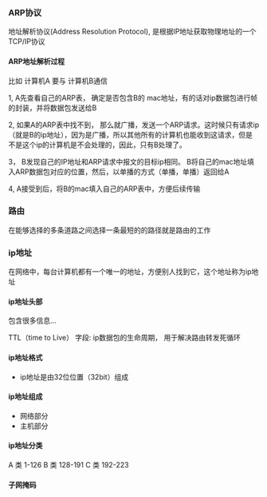 ### ARP协议

 地址解析协议(Address Resolution Protocol), 是根据IP地址获取物理地址的一个 TCP/IP协议

#### ARP地址解析过程
比如 计算机A 要与 计算机B通信

1, A先查看自己的ARP表， 确定是否包含B的 mac地址，有的话对ip数据包进行帧的封装，并将数据包发送给B

2, 如果A的ARP表中找不到， 那么就广播，发送一个ARP请求。这时候只有请求ip（就是B的ip地址），因为是广播，所以其他所有的计算机也能收到这请求，但是不是这个ip的计算机是不会处理的，因此，只有B处理了。

3， B发现自己的IP地址和ARP请求中报文的目标ip相同。 B将自己的mac地址填入ARP数据包对应的位置，然后，以单播的方式（单播，单播）返回给A

4, A接受到后，将B的mac填入自己的ARP表中，方便后续传输

### 路由
在能够选择的多条道路之间选择一条最短的的路径就是路由的工作

### ip地址
在网络中，每台计算机都有一个唯一的地址，方便别人找到它，这个地址称为ip地址

#### ip地址头部
包含很多信息...

TTL（time to Live） 字段: ip数据包的生命周期， 用于解决路由转发死循环

#### ip地址格式
* ip地址是由32位位置（32bit）组成

#### ip地址组成
* 网络部分
* 主机部分

#### ip地址分类
A 类 1-126
B 类 128-191
C 类 192-223

#### 子网掩码

